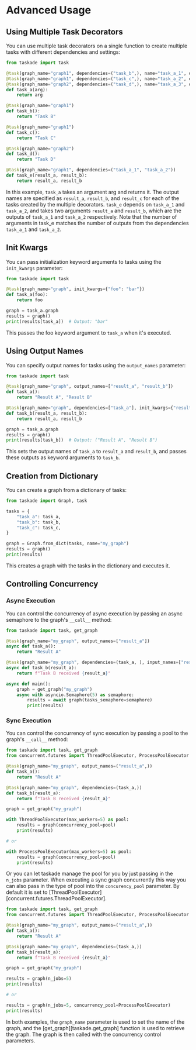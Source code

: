 # Advanced Usage

## Using Multiple Task Decorators

You can use multiple task decorators on a single function to create multiple tasks with different dependencies and settings:

```python
from taskade import task

@task(graph_name="graph1", dependencies=("task_b",), name="task_a_1", output_names=("result_a",))
@task(graph_name="graph1", dependencies=("task_c",), name="task_a_2", output_names=("result_b",))
@task(graph_name="graph2", dependencies=("task_d",), name="task_a_3", output_names=("result_c",))
def task_a(arg):
    return arg

@task(graph_name="graph1")
def task_b():
    return "Task B"

@task(graph_name="graph1")
def task_c():
    return "Task C"

@task(graph_name="graph2")
def task_d():
    return "Task D"

@task(graph_name="graph1", dependencies=("task_a_1", "task_a_2"))
def task_e(result_a, result_b):
    return result_a, result_b
```

In this example, `task_a` takes an argument arg and returns it. The output names are specified as `result_a`, `result_b`, and `result_c` for each of the tasks created by the multiple decorators.
`task_e` depends on `task_a_1` and `task_a_2`, and takes two arguments `result_a` and `result_b`, which are the outputs of `task_a_1` and `task_a_2` respectively.
Note that the number of arguments in task_e matches the number of outputs from the dependencies `task_a_1` and `task_a_2`.

## Init Kwargs

You can pass initialization keyword arguments to tasks using the `init_kwargs` parameter:

```python
from taskade import task

@task(graph_name="graph", init_kwargs={"foo": "bar"})
def task_a(foo):
    return foo

graph = task_a.graph
results = graph()
print(results[task_a])  # Output: "bar"
```

This passes the foo keyword argument to `task_a` when it's executed.

## Using Output Names
You can specify output names for tasks using the `output_names` parameter:

```python
from taskade import task

@task(graph_name="graph", output_names=["result_a", "result_b"])
def task_a():
    return "Result A", "Result B"

@task(graph_name="graph", dependencies=["task_a"], init_kwargs={"result_a": None, "result_b": None})
def task_b(result_a, result_b):
    return result_a, result_b

graph = task_a.graph
results = graph()
print(results[task_b])  # Output: ("Result A", "Result B")
```

This sets the output names of `task_a` to `result_a` and `result_b`, and passes these outputs as keyword arguments to `task_b`.

## Creation from Dictionary
You can create a graph from a dictionary of tasks:

```python
from taskade import Graph, task

tasks = {
    "task_a": task_a,
    "task_b": task_b,
    "task_c": task_c,
}

graph = Graph.from_dict(tasks, name="my_graph")
results = graph()
print(results)
```

This creates a graph with the tasks in the dictionary and executes it.


## Controlling Concurrency

### Async Execution

You can control the concurrency of async execution by passing an async semaphore to the graph's `__call__` method:

```python
from taskade import task, get_graph

@task(graph_name="my_graph", output_names=["result_a"])
async def task_a():
    return "Result A"

@task(graph_name="my_graph", dependencies=(task_a, ), input_names=["result_a"])
async def task_b(result_a):
    return f"Task B received {result_a}"

async def main():
    graph = get_graph("my_graph")
    async with asyncio.Semaphore(5) as semaphore:
        results = await graph(tasks_semaphore=semaphore)
        print(results)
```

### Sync Execution

You can control the concurrency of sync execution by passing a pool to the graph's `__call__` method:

```python
from taskade import task, get_graph
from concurrent.futures import ThreadPoolExecutor, ProcessPoolExecutor

@task(graph_name="my_graph", output_names=("result_a",))
def task_a():
    return "Result A"

@task(graph_name="my_graph", dependencies=(task_a,))
def task_b(result_a):
    return f"Task B received {result_a}"

graph = get_graph("my_graph")

with ThreadPoolExecutor(max_workers=5) as pool:
    results = graph(concurrency_pool=pool)
    print(results)

# or

with ProcessPoolExecutor(max_workers=5) as pool:
    results = graph(concurrency_pool=pool)
    print(results)
```

Or you can let taskade manage the pool for you by just passing in the `n_jobs` parameter. When executing a sync graph concurrently this way you can also pass in the type of pool into the `concurency_pool` parameter. By default it is set to [ThreadPoolExecutor][concurrent.futures.ThreadPoolExecutor].


```python
from taskade import task, get_graph
from concurrent.futures import ThreadPoolExecutor, ProcessPoolExecutor

@task(graph_name="my_graph", output_names=("result_a",))
def task_a():
    return "Result A"

@task(graph_name="my_graph", dependencies=(task_a,))
def task_b(result_a):
    return f"Task B received {result_a}"

graph = get_graph("my_graph")

results = graph(n_jobs=5)
print(results)

# or

results = graph(n_jobs=5, concurrency_pool=ProcessPoolExecutor)
print(results)
```

In both examples, the `graph_name` parameter is used to set the name of the graph, and the [get_graph][taskade.get_graph] function is used to retrieve the graph. The graph is then called with the concurrency control parameters.